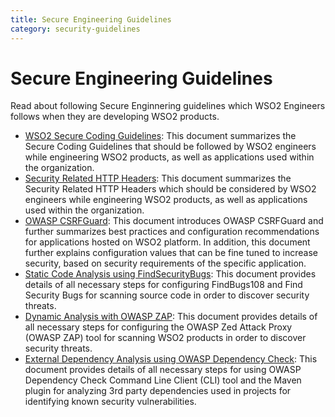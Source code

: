 ```yaml
---
title: Secure Engineering Guidelines
category: security-guidelines
---
```


# Secure Engineering Guidelines
Read about following Secure Enginnering guidelines which WSO2 Engineers follows when they are developing WSO2 products.

* [WSO2 Secure Coding Guidelines]({{base_path}}/security-guidelines/secure-engineering-guidelines/secure-coding-guidlines/introduction/): This document summarizes the Secure Coding Guidelines that should be followed by WSO2 engineers while engineering WSO2 products, as well as applications used within the organization.
* [Security Related HTTP Headers]({{base_path}}/security-guidelines/secure-engineering-guidelines/security-related-http-headers/): This document summarizes the Security Related HTTP Headers which should be considered by WSO2 engineers while engineering WSO2 products, as well as applications used within the organization.
* [OWASP CSRFGuard]({{base_path}}/security-guidelines/secure-engineering-guidelines/owasp-csrf-guard/): This document introduces OWASP CSRFGuard and further summarizes best practices and configuration recommendations for applications hosted on WSO2 platform. In addition, this document further explains configuration values that can be fine tuned to increase security, based on security requirements of the specific application.
* [Static Code Analysis using FindSecurityBugs]({{base_path}}/security-guidelines/secure-engineering-guidelines/static-code-analysis-using-findsecuritybugs/): This document provides details of all necessary steps for configuring FindBugs108 and Find Security Bugs for scanning source code in order to discover security threats.
* [Dynamic Analysis with OWASP ZAP]({{base_path}}/security-guidelines/secure-engineering-guidelines/dynamic-analysis-with-owasp-zap/): This document provides details of all necessary steps for configuring the OWASP Zed Attack Proxy (OWASP ZAP) tool for scanning WSO2 products in order to discover security threats.
* [External Dependency Analysis using OWASP Dependency Check]({{base_path}}/security-guidelines/secure-engineering-guidelines/external-dependency-analysis-analysis-using-owasp-dependency-check/): This document provides details of all necessary steps for using OWASP Dependency Check Command Line Client (CLI) tool and the Maven plugin for analyzing 3rd party dependencies used in projects for identifying known security vulnerabilities.
